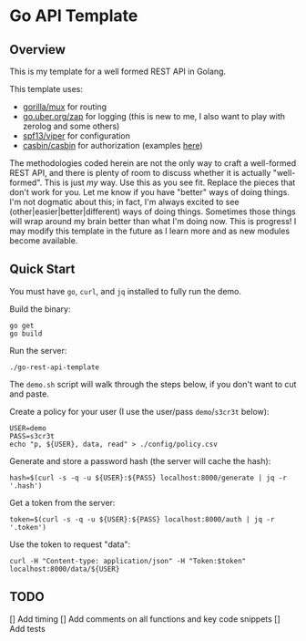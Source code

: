 # Go API Template

## Overview

This is my template for a well formed REST API in Golang.

This template uses:

* [gorilla/mux](https://github.com/gorilla/mux) for routing
* [go.uber.org/zap](https://pkg.go.dev/go.uber.org/zap) for logging (this is new to me, I also want to play with zerolog and some others)
* [spf13/viper](https://github.com/spf13/viper) for configuration
* [casbin/casbin](https://github.com/casbin/casbin) for authorization (examples [here](https://github.com/casbin/casbin/tree/master/examples))

The methodologies coded herein are not the only way to craft a well-formed REST API, and there is plenty of room to discuss whether
it is actually "well-formed". This is just _my_ way.
Use this as you see fit. Replace the pieces that don't work for you. Let me know if you have "better" ways of doing things.
I'm not dogmatic about this; in fact, I'm always excited to see (other|easier|better|different) ways of doing things.
Sometimes those things will wrap around my brain better than what I'm doing now. This is progress! I may modify
this template in the future as I learn more and as new modules become available.

## Quick Start

You must have `go`, `curl`, and `jq` installed to fully run the demo. 

Build the binary:

```
go get
go build
```

Run the server:

```
./go-rest-api-template
```

The `demo.sh` script will walk through the steps below, if you don't want to cut and paste.

Create a policy for your user (I use the user/pass `demo`/`s3cr3t` below):

```
USER=demo
PASS=s3cr3t
echo "p, ${USER}, data, read" > ./config/policy.csv
```

Generate and store a password hash (the server will cache the hash):

```
hash=$(curl -s -q -u ${USER}:${PASS} localhost:8000/generate | jq -r '.hash')
```

Get a token from the server:

```
token=$(curl -s -q -u ${USER}:${PASS} localhost:8000/auth | jq -r '.token')
```
Use the token to request "data":

```
curl -H "Content-type: application/json" -H "Token:$token" localhost:8000/data/${USER}
```

## TODO

[] Add timing
[] Add comments on all functions and key code snippets
[] Add tests